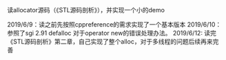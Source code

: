 读allocator源码（《STL源码剖析》），并实现一个小的demo

2019/6/9：读之前先按照cppreference的需求实现了一个基本版本
2019/6/10： 参照了sgi 2.91 defalloc 对于operator new的错误处理办法。
2019/6/12: 读完《STL源码剖析》第二章，自己实现了整个alloc，对于多线程的问题后续再来完善